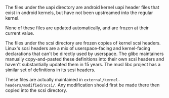 The files under the uapi directory are android kernel uapi header files that
exist in android kernels, but have not been upstreamed into the regular
kernel.

None of these files are updated automatically, and are frozen at their
current value.

The files under the scsi directory are frozen copies of kernel scsi headers.
Linux's scsi headers are a mix of userspace-facing and kernel-facing
declarations that can't be directly used by userspace. The glibc
maintainers manually copy-and-pasted these definitions into their own
scsi headers and haven't substantially updated them in 15 years. The
musl libc project has a similar set of definitions in its scsi headers.

These files are actually maintained in `external/kernel-headers/modified/scsi/`.
Any modification should first be made there then copied into the scsi
directory.
